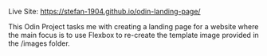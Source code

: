 Live Site: https://stefan-1904.github.io/odin-landing-page/

This Odin Project tasks me with creating a landing page for a website where the main focus is to use Flexbox to re-create the template image provided in the /images folder.